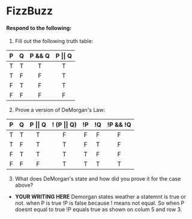 # FizzBuzz
#### Respond to the following:

1. Fill out the following truth table:

| P  | Q  | P && Q | P \|\| Q |
|:--:|:--:|:------:|:--------:|
| T  | T  |   T    |    T     |
| T  | F  |   F    |     T    |
| F  | T  |    F   |    T     |
| F  | F  |  F     |     F    |


2. Prove a version of DeMorgan's Law:

| P  | Q  | P \|\| Q | ! (P \|\| Q) | !P | !Q | !P && !Q |
|:--:|:--:|:--------:|:------------:|:--:|:--:|:--------:|
| T  | T  |    T     |      F       | F  | F  |     F    |
| T  | F  |   T      |      T       | F  | T  |    F     |
| F  | T  |   T      |     T        |  T | F  |    F     |
| F  | F  |    F     |    T         | T  | T  |   T      |

3. What does DeMorgan's state and how did you prove it for the case above?
  * **YOUR WRITING HERE**
Demorgan states weather a statemnt is true or not. when P is true !P is false because ! means not equal. So when P doesnt equal to true !P equals true as shown on colum 5 and row 3.
